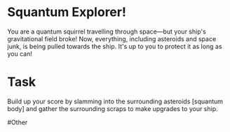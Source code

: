 # Squantum Explorer!

You are a quantum squirrel travelling through space—but your ship's gravitational field broke! Now, everything, including asteroids and space junk, is being pulled towards the ship. It's up to you to protect it as long as you can!

# Task

Build up your score by slamming into the surrounding asteroids [squantum body] and gather the surrounding scraps to make upgrades to your ship.

#Other

